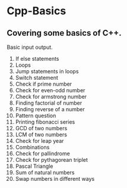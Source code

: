 # Cpp-Basics
Covering some basics of C++.
-----------------------------
Basic input output. 
1. If else statements
2. Loops
3. Jump statements in loops
4. Switch statement
5. Check if prime number
6. Check for even-odd number
7. Check for armstrong number 
8. Finding factorial of number
9. Finding reverse of a number
10. Pattern question
11. Printing fibonacci series
12. GCD of two numbers
13. LCM of two numbers
14. Check for leap year
15. Combinations
16. Check for pallindrome
17. Check for pythagorean triplet
18. Pascal Triangle
20. Sum of natural numbers
20. Swap numbers in different ways

